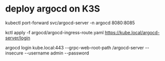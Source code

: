 # deploy argocd on K3S

kubectl port-forward svc/argocd-server -n argocd 8080:8085

kctl apply -f   argocd/argocd-ingress-route.yaml
https://kube.local/argocd-server/login


argocd login kube.local:443 --grpc-web-root-path /argocd-server --insecure  --username admin --password


